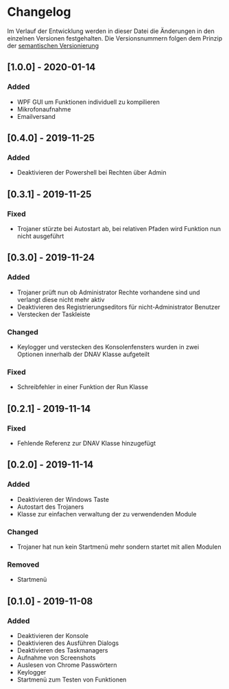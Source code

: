 # Changelog

Im Verlauf der Entwicklung werden in dieser Datei die Änderungen in den einzelnen Versionen festgehalten. Die Versionsnummern folgen dem Prinzip der [semantischen Versionierung](https://semver.org)

## [1.0.0] - 2020-01-14
### Added
- WPF GUI um Funktionen individuell zu kompilieren
- Mikrofonaufnahme
- Emailversand

## [0.4.0] - 2019-11-25
### Added
- Deaktivieren der Powershell bei Rechten über Admin

## [0.3.1] - 2019-11-25
### Fixed
- Trojaner stürzte bei Autostart ab, bei relativen Pfaden wird Funktion nun nicht ausgeführt

## [0.3.0] - 2019-11-24
### Added
- Trojaner prüft nun ob Administrator Rechte vorhandene sind und verlangt diese nicht mehr aktiv
- Deaktivieren des Registrierungseditors für nicht-Administrator Benutzer
- Verstecken der Taskleiste

### Changed
- Keylogger und verstecken des Konsolenfensters wurden in zwei Optionen innerhalb der DNAV Klasse aufgeteilt

### Fixed
- Schreibfehler in einer Funktion der Run Klasse

## [0.2.1] - 2019-11-14

### Fixed
- Fehlende Referenz zur DNAV Klasse hinzugefügt

## [0.2.0] - 2019-11-14

### Added
- Deaktivieren der Windows Taste
- Autostart des Trojaners
- Klasse zur einfachen verwaltung der zu verwendenden Module

### Changed
- Trojaner hat nun kein Startmenü mehr sondern startet mit allen Modulen

### Removed
- Startmenü

## [0.1.0] - 2019-11-08

### Added
- Deaktivieren der Konsole
- Deaktivieren des Ausführen Dialogs
- Deaktivieren des Taskmanagers
- Aufnahme von Screenshots
- Auslesen von Chrome Passwörtern
- Keylogger
- Startmenü zum Testen von Funktionen